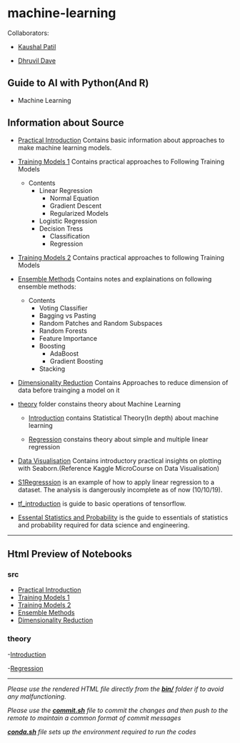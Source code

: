 # machine-learning

Collaborators:

- [Kaushal Patil](https://github.com/Kaushal1011)

- [Dhruvil Dave](https://github.com/dhruvildave)

## Guide to AI with Python(And R)

- Machine Learning

## Information about Source

- [Practical Introduction](src/00_Practical_Introduction.ipynb) Contains basic information about approaches to make machine learning models.
- [Training Models 1](src/01_Training_Models.ipynb) Contains practical approaches to Following Training Models
    - Contents
        - Linear Regression
            - Normal Equation
            - Gradient Descent
            - Regularized Models
        - Logistic Regression
        - Decision Tress
            - Classification
            - Regression
- [Training Models 2](src/02_Training_Models.ipynb) Contains practical approaches to following Training Models
- [Ensemble Methods](src/03_Ensemble_Methods.ipynb) Contains notes and explainations on following ensemble methods:
    - Contents
        - Voting Classifier
        - Bagging vs Pasting
        - Random Patches and Random Subspaces
        - Random Forests
        - Feature Importance
        - Boosting
            - AdaBoost
            - Gradient Boosting
        - Stacking

- [Dimensionality Reduction](src/04_Dimensionality_Reduction.ipynb) Contains Approaches to reduce dimension of data before trainging a model on it 

- [theory](src/theory) folder constains theory about Machine Learning

    - [Introduction](src/theory/00_Introduction.ipynb) contains Statistical Theory(In depth) about machine learning

    - [Regression](src/theory/01_Regression.ipynb) constains theory about simple and multiple linear regression

- [Data Visualisation](src/analytics/Data_Visualisation.ipynb) Contains introductory practical insights on plotting with Seaborn.(Reference Kaggle MicroCourse on Data Visualisation)

- [S1Regresssion](src/research/S1Regresssion.ipynb) is an example of how to apply linear regression to a dataset. The analysis is dangerously incomplete as of now (10/10/19).

- [tf_introduction](src/research/tf_introduction.ipynb) is guide to basic operations of tensorflow.

- [Essental Statistics and Probability](src/stats_and_prob.ipynb) is the guide to essentials of statistics and probability required for data science and engineering.

---
## Html Preview of Notebooks

### src

- [Practical Introduction](http://htmlpreview.github.com/?https://github.com/Kaushal1011/machine-learning/blob/master/bin/src/00_Practical_Introduction.html)
- [Training Models 1](http://htmlpreview.github.com/?https://github.com/Kaushal1011/machine-learning/blob/master/bin/src/01_Training_Models.html)
- [Training Models 2](http://htmlpreview.github.com/?https://github.com/Kaushal1011/machine-learning/blob/master/bin/src/02_Training_Models.html)
- [Ensemble Methods](http://htmlpreview.github.com/?https://github.com/Kaushal1011/machine-learning/blob/master/bin/src/03_Ensemble_Methods.html)
- [Dimensionality Reduction](http://htmlpreview.github.com/?https://github.com/Kaushal1011/machine-learning/blob/master/bin/src/04_Dimensionality_Reduction.html)

### theory

-[Introduction](http://htmlpreview.github.com/?https://github.com/Kaushal1011/machine-learning/blob/master/bin/theory/00_Introduction.html)

-[Regression](http://htmlpreview.github.com/?https://github.com/Kaushal1011/machine-learning/blob/master/bin/theory/01_Regression.html)



---
*Please use the rendered HTML file directly from the __[bin/](bin/)__ folder if to avoid any malfunctioning.*

*Please use the __[commit.sh](commit.sh)__ file to commit the changes and then push to the remote to maintain a common format of commit messages*

*__[conda.sh](conda.sh)__ file sets up the environment required to run the codes*
